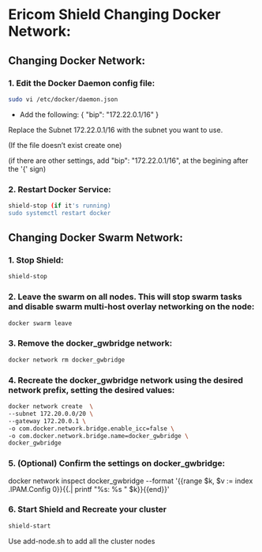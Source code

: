# Ericom Shield Changing Docker Network:

## Changing Docker Network:

### 1.	Edit the Docker Daemon config file:

```bash
sudo vi /etc/docker/daemon.json
```

- Add the following:
{
"bip": "172.22.0.1/16"
}

Replace the Subnet 172.22.0.1/16 with the subnet you want to use.

(If the file doesn’t exist create one)

(if there are other settings, add "bip": "172.22.0.1/16", at the begining after the '{' sign)

### 2.	Restart Docker Service:

```bash
shield-stop (if it's running)
sudo systemctl restart docker
```

## Changing Docker Swarm Network:

### 1. Stop Shield:

```bash
shield-stop
```

### 2. Leave the swarm on all nodes. This will stop swarm tasks and disable swarm multi-host overlay networking on the node:

```bash
docker swarm leave
```

### 3. Remove the docker_gwbridge network:

```bash
docker network rm docker_gwbridge
```

### 4. Recreate the docker_gwbridge network using the desired network prefix, setting the desired values:

```bash
docker network create  \
--subnet 172.20.0.0/20 \
--gateway 172.20.0.1 \
-o com.docker.network.bridge.enable_icc=false \
-o com.docker.network.bridge.name=docker_gwbridge \
docker_gwbridge
```

### 5. (Optional) Confirm the settings on docker_gwbridge:

docker network inspect docker_gwbridge --format '{{range $k, $v := index .IPAM.Config 0}}{{.| printf "%s: %s " $k}}{{end}}'

### 6. Start Shield and Recreate your cluster

```bash
shield-start
```
Use add-node.sh to add all the cluster nodes
